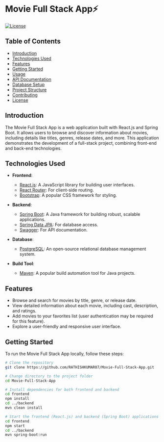 # Movie Full Stack App⚡

[![License](https://img.shields.io/badge/license-MIT-blue.svg)](https://opensource.org/licenses/MIT)

## Table of Contents

- [Introduction](#introduction)
- [Technologies Used](#technologies-used)
- [Features](#features)
- [Getting Started](#getting-started)
- [Usage](#usage)
- [API Documentation](#api-documentation)
- [Database Setup](#database-setup)
- [Project Structure](#project-structure)
- [Contributing](#contributing)
- [License](#license)

## Introduction

The Movie Full Stack App is a web application built with React.js and Spring Boot. It allows users to browse and discover information about movies, including details like titles, genres, release dates, and more. This application demonstrates the development of a full-stack project, combining front-end and back-end technologies.

## Technologies Used

- **Frontend**:
  - [React.js](https://reactjs.org/): A JavaScript library for building user interfaces.
  - [React Router](https://reactrouter.com/): For client-side routing.
  - [Bootstrap](https://getbootstrap.com/): A popular CSS framework for styling.

- **Backend**:
  - [Spring Boot](https://spring.io/projects/spring-boot): A Java framework for building robust, scalable applications.
  - [Spring Data JPA](https://spring.io/projects/spring-data-jpa): For database access.
  - [Swagger](https://swagger.io/): For API documentation.

- **Database**:
  - [PostgreSQL](https://www.postgresql.org/): An open-source relational database management system.

- **Build Tool**:
  - [Maven](https://maven.apache.org/): A popular build automation tool for Java projects.

## Features

- Browse and search for movies by title, genre, or release date.
- View detailed information about each movie, including cast, description, and ratings.
- Add movies to your favorites list (user authentication may be required for this feature).
- Explore a user-friendly and responsive user interface.

## Getting Started

To run the Movie Full Stack App locally, follow these steps:

```bash
# Clone the repository
git clone https://github.com/RATHISHKUMAR07/Movie-Full-Stack-App.git

# Change directory to the project folder
cd Movie-Full-Stack-App

# Install dependencies for both frontend and backend
cd frontend
npm install
cd ../backend
mvn clean install

# Start the frontend (React.js) and backend (Spring Boot) applications
cd frontend
npm start
cd ../backend
mvn spring-boot:run
